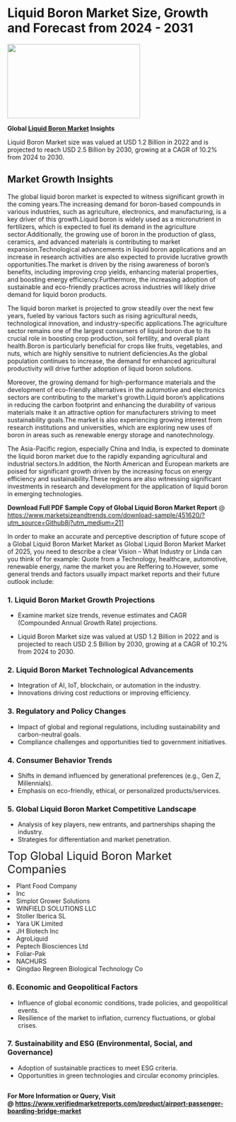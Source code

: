 <H1>Liquid Boron Market Size, Growth and Forecast from 2024 - 2031</H1><img class="aligncenter size-medium wp-image-584254" src="https://thirdeyenews.in/wp-content/uploads/2024/09/Global-Market-Research-300x168.jpeg" alt="" width="300" height="168" /><p><strong>Global&nbsp;<a href="https://www.marketsizeandtrends.com/download-sample/451620/?utm_source=Github8j?utm_medium=211">Liquid Boron Market</a> Insights</strong></p><p>Liquid Boron Market size was valued at USD 1.2 Billion in 2022 and is projected to reach USD 2.5 Billion by 2030, growing at a CAGR of 10.2% from 2024 to 2030.</p><p><h2>Market Growth Insights</h2> <p>The global liquid boron market is expected to witness significant growth in the coming years.The increasing demand for boron-based compounds in various industries, such as agriculture, electronics, and manufacturing, is a key driver of this growth.Liquid boron is widely used as a micronutrient in fertilizers, which is expected to fuel its demand in the agriculture sector.Additionally, the growing use of boron in the production of glass, ceramics, and advanced materials is contributing to market expansion.Technological advancements in liquid boron applications and an increase in research activities are also expected to provide lucrative growth opportunities.The market is driven by the rising awareness of boron’s benefits, including improving crop yields, enhancing material properties, and boosting energy efficiency.Furthermore, the increasing adoption of sustainable and eco-friendly practices across industries will likely drive demand for liquid boron products.</p> <p>The liquid boron market is projected to grow steadily over the next few years, fueled by various factors such as rising agricultural needs, technological innovation, and industry-specific applications.The agriculture sector remains one of the largest consumers of liquid boron due to its crucial role in boosting crop production, soil fertility, and overall plant health.Boron is particularly beneficial for crops like fruits, vegetables, and nuts, which are highly sensitive to nutrient deficiencies.As the global population continues to increase, the demand for enhanced agricultural productivity will drive further adoption of liquid boron solutions.</p> <p>Moreover, the growing demand for high-performance materials and the development of eco-friendly alternatives in the automotive and electronics sectors are contributing to the market's growth.Liquid boron’s applications in reducing the carbon footprint and enhancing the durability of various materials make it an attractive option for manufacturers striving to meet sustainability goals.The market is also experiencing growing interest from research institutions and universities, which are exploring new uses of boron in areas such as renewable energy storage and nanotechnology.</p> <p>The Asia-Pacific region, especially China and India, is expected to dominate the liquid boron market due to the rapidly expanding agricultural and industrial sectors.In addition, the North American and European markets are poised for significant growth driven by the increasing focus on energy efficiency and sustainability.These regions are also witnessing significant investments in research and development for the application of liquid boron in emerging technologies.</p> <p><span class=""><strong>Download Full PDF Sample Copy of Global Liquid Boron Market Report</strong> @ <a href="https://www.marketsizeandtrends.com/download-sample/451620/?utm_source=Github8j?utm_medium=211" target="_blank">https://www.marketsizeandtrends.com/download-sample/451620/?utm_source=Github8j?utm_medium=211</a></span></p><p>In order to make an accurate and perceptive description of future scope of a Global&nbsp;Liquid Boron Market Market as Global&nbsp;Liquid Boron Market Market of 2025, you need to describe a clear Vision &ndash; What Industry or Linda can you think of for example: Quote from a Technology, healthcare, automotive, renewable energy, name the market you are Reffering to.However, some general trends and factors usually impact market reports and their future outlook include:</p><h3>1.&nbsp;<strong>Liquid Boron Market Growth Projections</strong></h3><ul><li>Examine market size trends, revenue estimates and CAGR (Compounded Annual Growth Rate) projections.</li><li><p>Liquid Boron Market size was valued at USD 1.2 Billion in 2022 and is projected to reach USD 2.5 Billion by 2030, growing at a CAGR of 10.2% from 2024 to 2030.</p></li></ul><h3>2.&nbsp;<strong>Liquid Boron Market Technological Advancements</strong></h3><ul><li>Integration of AI, IoT, blockchain, or automation in the industry.</li><li>Innovations driving cost reductions or improving efficiency.</li></ul><h3>3.&nbsp;<strong>Regulatory and Policy Changes</strong></h3><ul><li>Impact of global and regional regulations, including sustainability and carbon-neutral goals.</li><li>Compliance challenges and opportunities tied to government initiatives.</li></ul><h3>4.&nbsp;<strong>Consumer Behavior Trends</strong></h3><ul><li>Shifts in demand influenced by generational preferences (e.g., Gen Z, Millennials).</li><li>Emphasis on eco-friendly, ethical, or personalized products/services.</li></ul><h3>5.&nbsp;<strong>Global Liquid Boron Market Competitive Landscape</strong></h3><ul><li>Analysis of key players, new entrants, and partnerships shaping the industry.</li><li>Strategies for differentiation and market penetration.</li></ul><p data-pm-slice="1 1 []"><span style="color: inherit; font-family: inherit; font-size: 25px;">Top Global Liquid Boron Market Companies</span></p><div class="" data-test-id=""><p><li>Plant Food Company</li><li> Inc</li><li> Simplot Grower Solutions</li><li> WINFIELD SOLUTIONS LLC</li><li> Stoller Iberica SL</li><li> Yara UK Limited</li><li> JH Biotech Inc</li><li> AgroLiquid</li><li> Peptech Biosciences Ltd</li><li> Foliar-Pak</li><li> NACHURS</li><li> Qingdao Regreen Biological Technology Co</li></p></div><h3>6.&nbsp;<strong>Economic and Geopolitical Factors</strong></h3><ul><li>Influence of global economic conditions, trade policies, and geopolitical events.</li><li>Resilience of the market to inflation, currency fluctuations, or global crises.</li></ul><h3>7.&nbsp;<strong>Sustainability and ESG (Environmental, Social, and Governance)</strong></h3><ul><li>Adoption of sustainable practices to meet ESG criteria.</li><li>Opportunities in green technologies and circular economy principles.</li></ul><h2><strong style="font-size: 14px;">For More Information or Query, Visit @&nbsp;</strong><a style="background-color: #ffffff; font-size: 14px;" href="https://www.marketsizeandtrends.com/report/liquid-boron-market/" target="_blank">https://www.verifiedmarketreports.com/product/airport-passenger-boarding-bridge-market</a></h2>
